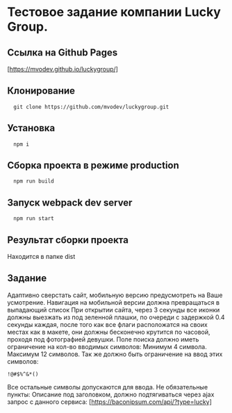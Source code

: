   # Тестовое задание компании Lucky Group.
  ## Ссылка на Github Pages
[https://mvodev.github.io/luckygroup/]
  ## Клонирование
      git clone https://github.com/mvodev/luckygroup.git
  ## Установка
      npm i
  ## Сборка проекта в режиме production
      npm run build
  ## Запуск webpack dev server
      npm run start
  ## Результат сборки проекта
  Находится в папке dist

  ## Задание
Адаптивно сверстать сайт, мобильную версию предусмотреть на Ваше усмотрение.
Навигация на мобильной версии должна превращаться в выпадающий список
При открытии сайта, через 3 секунды все иконки должны выезжать из под зеленной плашки, по очереди с задержкой 0.4 секунды каждая, после того как все флаги расположатся на своих местах как в макете, они должны бесконечно крутится по часовой, проходя под фотографией девушки.
Поле поиска должно иметь ограничение на кол-во вводимых символов:
Минимум 4  символа.
Максимум 12 символов.
Так же должно быть ограничение на ввод этих символов:
```
!@#$%^&*()
```
Все остальные символы допускаются для ввода.
Не обязательные пункты:
Описание под заголовком, должно подтягиваться через ajax запрос с данного сервиса:
[https://baconipsum.com/api/?type=lucky]